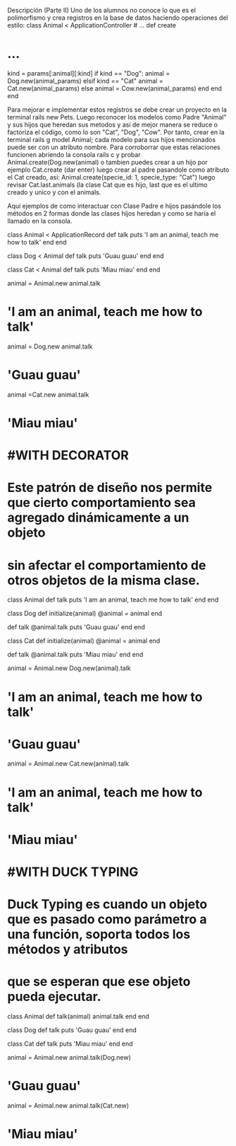Descripción (Parte II)
Uno de los alumnos no conoce lo que es el polimorfismo y crea registros en la base de datos haciendo operaciones del estilo:
class Animal < ApplicationController # ...
def create
# ...
kind = params[:animal][:kind]
if kind == "Dog":
animal = Dog.new(animal_params)
elsif kind == "Cat"
animal = Cat.new(animal_params)
else
animal = Cow.new(animal_params)
end end
end

Para mejorar e implementar  estos registros se debe crear un proyecto en la terminal rails new Pets. Luego reconocer los modelos como Padre "Animal" y sus hijos que heredan sus metodos y asi de mejor manera se reduce o factoriza el código, como lo son "Cat", "Dog", "Cow". Por tanto, crear en la terminal rails g model Animal; cada modelo para sus hijos mencionados puede ser con un atributo nombre. Para corroborrar que estas relaciones funcionen abriendo la consola rails c y probar Animal.create(Dog.new(animal) o tambien puedes crear a un hijo por ejemplo Cat.create (dar enter) luego crear al padre pasandole como atributo el Cat creado, asi: Animal.create(specie_id: 1, specie_type: "Cat") luego revisar Cat.last.animals (la clase Cat que es hijo, last que es el ultimo creado y unico y con el animals.

Aquí ejemplos de como interactuar con Clase Padre e hijos pasándole los métodos en 2 formas donde las clases hijos heredan y como se haría el llamado en la consola.

class Animal < ApplicationRecord
    def talk
        puts 'I am an animal, teach me how to talk'
    end
end
    
class Dog < Animal
  def talk
    puts 'Guau guau'
  end
end

class Cat < Animal
  def talk
    puts 'Miau miau'
  end
end

animal = Animal.new
animal.talk
# 'I am an animal, teach me how to talk'

animal = Dog.new
animal.talk
# 'Guau guau'

animal =Cat.new
animal.talk
# 'Miau miau'
    
    
# #WITH DECORATOR
# Este patrón de diseño nos permite que cierto comportamiento sea agregado dinámicamente a un objeto 
# sin afectar el comportamiento de otros objetos de la misma clase.

class Animal
  def talk
    puts 'I am an animal, teach me how to talk'
  end
end

class Dog 
  def initialize(animal)
    @animal = animal
  end

  def talk
    @animal.talk
    puts 'Guau guau'
  end
end

class Cat 
  def initialize(animal)
    @animal = animal
  end

  def talk
    @animal.talk
    puts 'Miau miau'
  end
end

animal = Animal.new
Dog.new(animal).talk
# 'I am an animal, teach me how to talk'
# 'Guau guau'

animal = Animal.new
Cat.new(animal).talk
# 'I am an animal, teach me how to talk'
# 'Miau miau'

# #WITH DUCK TYPING
# Duck Typing es cuando un objeto que es pasado como parámetro a una función, soporta todos los métodos y atributos 
# que se esperan que ese objeto pueda ejecutar.

class Animal
  def talk(animal)
    animal.talk
  end
end

class Dog 
  def talk
    puts 'Guau guau'
  end
end

class Cat 
  def talk
    puts 'Miau miau'
  end
end

animal = Animal.new
animal.talk(Dog.new)
# 'Guau guau'

animal = Animal.new
animal.talk(Cat.new)
# 'Miau miau'
